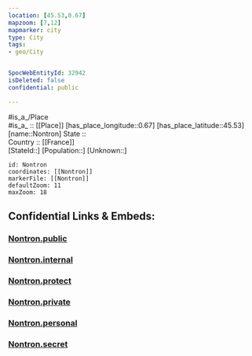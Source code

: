 ```yaml
---
location: [45.53,0.67] 
mapzoom: [7,12] 
mapmarker: city 
type: City
tags:
- geo/City


SpocWebEntityId: 32942
isDeleted: false
confidential: public

---
```

#is_a_/Place  
#is_a_ :: [[Place]] 
[has_place_longitude::0.67] 
[has_place_latitude::45.53] 
[name::Nontron] 
State ::  
Country :: [[France]]  
[StateId::] 
[Population::] 
[Unknown::] 


```leaflet
id: Nontron
coordinates: [[Nontron]] 
markerFile: [[Nontron]] 
defaultZoom: 11 
maxZoom: 18
```


## Confidential Links & Embeds: 

### [Nontron.public](/_public/\Earth\Continent\Europe\Europe~West\France\regions~France\Nouvelle-Aquitaine\departments~Aquitaine\Dordogne\communes~Dordogne\Nontron\cities~NontronNontron.public.md) 

### [Nontron.internal](/_internal/\Earth\Continent\Europe\Europe~West\France\regions~France\Nouvelle-Aquitaine\departments~Aquitaine\Dordogne\communes~Dordogne\Nontron\cities~NontronNontron.internal.md) 

### [Nontron.protect](/_protect/\Earth\Continent\Europe\Europe~West\France\regions~France\Nouvelle-Aquitaine\departments~Aquitaine\Dordogne\communes~Dordogne\Nontron\cities~NontronNontron.protect.md) 

### [Nontron.private](/_private/\Earth\Continent\Europe\Europe~West\France\regions~France\Nouvelle-Aquitaine\departments~Aquitaine\Dordogne\communes~Dordogne\Nontron\cities~NontronNontron.private.md) 

### [Nontron.personal](/_personal/\Earth\Continent\Europe\Europe~West\France\regions~France\Nouvelle-Aquitaine\departments~Aquitaine\Dordogne\communes~Dordogne\Nontron\cities~NontronNontron.personal.md) 

### [Nontron.secret](/_secret/\Earth\Continent\Europe\Europe~West\France\regions~France\Nouvelle-Aquitaine\departments~Aquitaine\Dordogne\communes~Dordogne\Nontron\cities~NontronNontron.secret.md)

